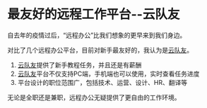 # 最友好的远程工作平台--云队友

自去年的疫情过后，“远程办公”比我们想象的更早来到我们身边。

对比了几个远程办公平台，目前对新手最友好的，我认为是[云队友](https://link.zhihu.com/?target=https%3A//awp.duiyou360.com/invite/xIl4s2aaqR5dosebJdqRxPlz1X-4eJL-ZKvyQoGYaT74-JwvKrmyo9mTQJpdgbr0)。

1. [云队友](https://link.zhihu.com/?target=https%3A//awp.duiyou360.com/invite/xIl4s2aaqR5dosebJdqRxPlz1X-4eJL-ZKvyQoGYaT74-JwvKrmyo9mTQJpdgbr0)提供了新手教程任务，并且还是有薪酬
2. [云队友](https://link.zhihu.com/?target=https%3A//awp.duiyou360.com/invite/xIl4s2aaqR5dosebJdqRxPlz1X-4eJL-ZKvyQoGYaT74-JwvKrmyo9mTQJpdgbr0)平台不仅支持PC端，手机端也可以使用，实时查看任务进度
3. 平台设计的职位范围广，包括技术、运营、设计、HR、翻译等

无论是全职还是兼职，远程办公无疑提供了更自由的工作环境。

[云队友远程工作平台]: https://www.duiyou360.com/?utm_source=user

